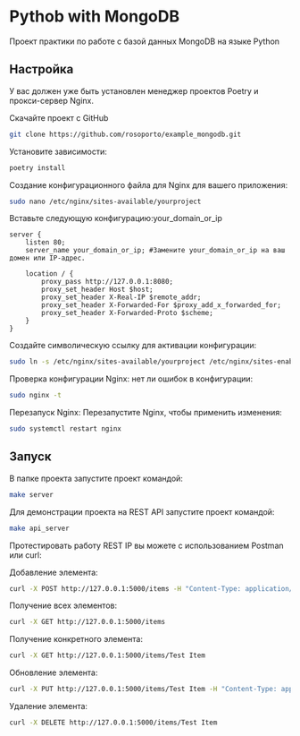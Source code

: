 # Pythob with MongoDB
Проект практики по работе с базой данных MongoDB на языке Python

## Настройка
У вас должен уже быть установлен менеджер проектов Poetry и прокси-сервер Nginx.

Скачайте проект с GitHub
```bash
git clone https://github.com/rosoporto/example_mongodb.git
```

Установите зависимости:
```bash
poetry install
```

Создание конфигурационного файла для Nginx для вашего приложения:
```bash
sudo nano /etc/nginx/sites-available/yourproject
```

Вставьте следующую конфигурацию:your_domain_or_ip
```nginx
server {
    listen 80;
    server_name your_domain_or_ip; #Замените your_domain_or_ip на ваш домен или IP-адрес. 

    location / {
        proxy_pass http://127.0.0.1:8080;
        proxy_set_header Host $host;
        proxy_set_header X-Real-IP $remote_addr;
        proxy_set_header X-Forwarded-For $proxy_add_x_forwarded_for;
        proxy_set_header X-Forwarded-Proto $scheme;
    }
}
```

Создайте символическую ссылку для активации конфигурации:
```bash
sudo ln -s /etc/nginx/sites-available/yourproject /etc/nginx/sites-enabled
```

Проверка конфигурации Nginx: нет ли ошибок в конфигурации:
```bash
sudo nginx -t
```

Перезапуск Nginx: Перезапустите Nginx, чтобы применить изменения:
```bash
sudo systemctl restart nginx
```

## Запуск
В папке проекта запустите проект командой:
```bash
make server
```

Для демонстрации проекта на REST API запустите проект командой:
```bash
make api_server
```
Протестировать работу REST IP вы можете с использованием Postman или curl:

Добавление элемента:
```bash
curl -X POST http://127.0.0.1:5000/items -H "Content-Type: application/json" -d '{"name": "Test Item", "value": 42}'
```

Получение всех элементов:
```bash
curl -X GET http://127.0.0.1:5000/items
```

Получение конкретного элемента:
```bash
curl -X GET http://127.0.0.1:5000/items/Test Item
```

Обновление элемента:
```bash
curl -X PUT http://127.0.0.1:5000/items/Test Item -H "Content-Type: application/json" -d '{"value": 100}'
```

Удаление элемента:
```bash
curl -X DELETE http://127.0.0.1:5000/items/Test Item
```
